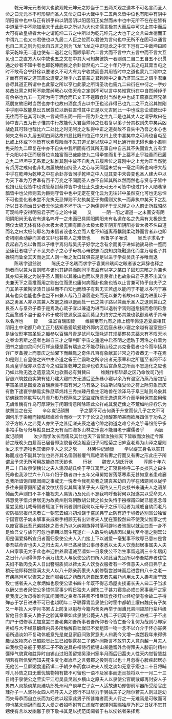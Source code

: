 <!-- { "loadSidebar": true } -->
　　乾元坤元元者何大也欲观乾元坤元之妙当于二五两爻观之道本不可名言而圣人命之曰元元本不可形容而圣人又命之曰中大哉中乎二五两爻皆中位也有阳中有阴中阴阳皆中也中与正有辨乎曰以阴居阴以阳居阳正矣然而未中也中无所不在在在皆有中道至于中不能加毫末于此此中之所以为大也先儒言极其大而后中可求止其中而后大可有故皇极者大中之谓乾坤二五之中所以为乾元坤元之大也干之文言曰龙徳而正中谓九二也又曰君徳也以九居二人臣之位而以君徳为言何也中无所不在固可以通言也自二言之则为见龙自五言之则为飞龙飞龙之中即见龙之中天下岂有二中哉坤曰顺承天乾坤无二道也使有二道若之何而顺承耶六二言大而不言中六五言中而不言大互见也二之直方大以中故也五之文在中其大可知矣彼执一者则谓二自二五自五不识贯通之妙者不知中者也即乾坤而推之余卦皆然屯六二之十年乃字九五之屯其膏当屯之时不敢苟合宁舒徐以要诸久不可大有为宁收敛而啬其用皆时中之道也蒙九二刚中之才而有包容之道其周公遭变之际乎六五童蒙之君赖刚中之臣乃济其成王之谓乎君臣各尽其道正所谓中也此蒙之所以亨也此蒙之所谓圣功也需九二曰衍在中衍之一字妙矣哉处需之时苟不能寛绰厥心以俟天命之定则不可以言中矣惟寛衍在中自然绰绰乎有余裕也九五一无所为需于酒食而已文王不遑暇食时当然也中也成王燕嘉宾燕兄弟燕朋友故旧时当然也亦中也故曰酒食贞吉以中正也讼非得已也九二之不克讼其惟刚中乎刚中故能息讼五居尊位以断狂直惟其中正是以元吉同此一中也或息讼或聴讼中无往而不在其可以执一言哉师五阴一阳一阳为卦之主九二是也其丈人之谓乎故曰在师中吉六五为长子惟其中行故能代大君当帅师之任若复以弟子分其权则失中矣兵凶战危其可轻也哉比六二处比之时无阿比之私得中正之道矣故不自失中乃吾之本心也何失之有以九居五明白洞达故曰显比既曰位正中又曰上使中甚矣中之可尚也自屯至比或上体或下体皆有坎焉履险而不失其道尤足以騐中之可比通行而无碍也至小畜则免夫险九二牵复在中亦不自失中我所固有行其所无事自中自吉其不失固宜九五有孚于众阳以中正而居尊位岂独富而已哉能使九二得牵挛而复于上葢不止乎独善而已履之九二坦坦乎无系累之私惟其刚中故不自乱九五履帝位之尊刚中之上尤为正当然犹有贞厉之戒何也非礼勿履兢兢自持圣人之心与天同运未尝有一毫之间断也呜呼大哉中乎在乾坤为乾坤之中在余卦亦皆同乎乾坤之中人见其变中未尝变也圣人建大中以为天下凖为万世凖有百千万变之不同而圣人亦不自知其所以然而然也与贤与子皆中也揖让征伐皆中也诛管蔡封蔡仲皆中也仕止久速无可无不可皆中也过门不入陋巷箪瓢皆中也父师则去为臣则守皆中也中无定在变化云为无往非中虽然变化可也无忌惮不可也变化者未尝不允执无忌惮则不允执矣至于拘儒则又执一而非执中矣天下之乱所以日多而治日少者无他故焉不坏于执一之拘儒则坏于无忌惮之小人前史所载昭然可观呜呼安得明易君子而与之论中哉
　　又
　　一阴一阳之谓道一之未画安有阴阳阴阳尚无名安有道名呜呼一之未画已具阴阳阴阳未有名道在名之先易有太极是生两仪太极无体有体亦太极太极无画有画亦太极太极非阴非阳阴阳亦皆太极不名曰道而名之曰太极何耶名为未悟者设也名立而人愈不知道离奇耦刚柔动静而言者非也即奇耦刚柔动静而言者又非也甚矣人之难悟也
　　呉鲁字子唯说
　　吴氏子求名于袁起岩乃名以鲁而以子唯字焉何哉吴氏子好学之念有余而勇于进如驰骏马欲一蹙而至康荘者嗟乎子不见夫赤子之心乎毋机心毋鋭志而良知良能融造化而含万理也子其挫锐而鲁全其天而达其人则一唯之发口耳俱丧是足以进于学矣吴氏子亦唯而退
　　陈晐字退翁说
　　陈氏之子名晐而求字于袁某曰晐闻之晐者该之异辞也释之韵者而以兼为言则晐与该也其辞异而防同乎君盍有以字之某曰子固知夫晐之为兼也其亦知夫兼之为说乎圣人画卦以其兼山也而以艮言艮者止也故象曰君子思不出其位夫兼天下之善推而用之则出位而思也庸何病而卦也象也皆以止言兼可恃乎自夫子之门其弟子薰陶渐渍日加益而不自知也而顔子有若无实若虚以能问于不能以多问于寡其有也实也能也多也岂不曰兼人哉乃且谦居逊处而无以兼为者故曰以退为进虽以子路之勇圣人亦以其兼人故退之顔以退而处一已之兼子路以兼而乐圣人之退则兼山之艮圣人与羣弟子葢于是焉洗心哉子宜以兼退为进而以退翁字焉则道愈损而愈明已愈克而愈诚不溢于盈不矜于成将使源泉混混而莫见夫终穷之形其兼也孰御焉晐乎其母以名浮也
　　賛
　　温室百瑞图賛
　　维魏奄有九有之师上稽毕昴逺追夏虞相其阴阳土中宅都乃命工正乃括知愚爰筑爰建外郭内区后庭永巷小寝之余越有温室是纡是徐仪形宇宙圣哲之躯参以百瑞丹青是摅间以藻咏述其规摹韪矣夫葢未有不叹天地之眷命若斯之盛者也越自三才之肇判旷宇宙之遥邈中启圣明之运昉于河洛之祥着为图书之盛四灵问兴万祥迭臻是葢有瑞志之不能尽録山经之弗克备载者也今而毕括具详广罗备搜上而景庆之灿曜下而麟鳯之奇伟凡百有象献其非常之符者葢无一不在焉如是则上自皇徳之兴中由帝道之备王仁霸略之所杂出者元康章和之所遝至者罔不毕具焉皇乎哉亦以总古今之昭监答乾坤之良泽也欤夫后宫燕息之所而不忘造化之应也乃如此殆无逸之遗意流风也欤图必有賛賛曰
　　维魏作都毕昴之区乃命攸司乃括智愚兴筑兹邑实繁有徒乃建大寝四方无逋后至永巷小寝以余乃有温室乃燕乃居包括宇宙圣贤是图爰及百瑞厥类不孤有河之马有洛之书由斯以降受命之符上际穷象景庆有敷下逮寰宇麟鳯实殊厯草炜炜三秀扶疎丹鱼生沼皓兽在涂泽马于阜三趾则乌象其彷佛録其体肤写以丹青乃形乃模燕息之室监戒所须无逸遗意不介而孚用保其盈用儆无虞维魏有作乌可厚诬独于闲暇情意所除昭此众祥戒其濶迂俾之不荒如响应桴乐为歆賛监之在无
　　辛卯嵗记顔賛
　　子之蒙不可击何勇于升堂而伏几子之文不可训何乐于染翰而操觚嵚巇难合而欲一天下于论议之顷酸寒陋甚而欲展四体于功名之涂子方嫉人之弗竞人亦笑子之甚迂嗟夫辰之速兮隙之驹道之难兮齐之竽毋纷纷乎多事袖手板兮归与縦良田之无有而四海多山林之乐岂不能自老于臞儒者乎
　　丙辰嵗记顔賛
　　汝少而学汝长而儒及其仕也天下皆智汝独拙天下皆敏而汝独迂今頽龄之既晚头白髪而已居吾即汝貌吾观汝躯盍归乎问松菊之旧庐盍老焉为山泽之癯则汝之求于造物也其诸异乎人之求之欤
　　林晞仲记顔賛
　　学以禔其身名以实其称而成也不副其学位也弗齐其名儒则甚癯气焉絶清有夀之行而又有夀之形此庄子所谓且予求无所可用故能终其天龄也
　　行状
　　魏安人胡氏行状
　　淳熈十年六月二十日故泉使魏公之夫人濡须胡氏终于平江寓居之正寝将终呼二子炎掞告之曰生死命也我涉世六十八年介妇于魏者四十五年父母舅姑皆落落寒素无甚如意者患难窭乏我所谙饱自眂闺阃之事或无一愧者今我死矣我之甥袁某幼自力学在诸甥间以従学多往来舅家舅所望者汝欲状吾实其属诸某乎夫人既终又三月炎掞书来诵夫人之语某恸而失声则曰不幸不能视夫人易箦乃及死而不忘我呜呼吾将何以报遂哭以受命夫人讳慧觉字悟贞世居无为故黄州别驾朝散胡公賛之长女失恃于襁褓甫四嵗已能思念母爱尝见他儿戏母侧者辄泣下有讯者则曰我何以无母子之乐耶见者为戚戚自幼而老凡资防福思报母恩者亡一朝忘去绍兴初淮饶于盗民弗宁止防有迫于境者适别驾公独留宁国官居子幼未解事亲戚束手相顾无有出计者夫人犹在室毅然曰不使我父惟家之忧以废官事此吾兄弟姊妹之责也乃以义纠婣族择村落可辟地者弛担以就且曰吾一身不足恤吾父与族何可忽也相期以同生死遂亡一人敢戾约胡族因以奠枕至今徳之别驾公用是偏爱择所宜归者而归泉使公夫人入门接上下以诚爱一毫髪事不敢専已意曰是曾奉吾姑命否也夫人之归太夫人年已髙泉使公事母孝悉以太夫人饮食起居事属夫人夫人曰家事无大于此也奉迎供养肃谨诚至凛如一日泉使公不治生事留选调三十年居闲之日什八间得俸亦不满万钱夫人与泉使公约曰所入如此当先足所以奉吾姑养者往往夫妇不敢肉食夫人日出簪服质贸以禆太夫人饮食衣服者有一不怿意夫人终日弗宁止稍无他即释然慰满太夫人以八十颇亲药褁夫人躬修裂尝滋味而后进尝曰八十之老一有疾痛岂可以骤来之医而服尝试之药哉凡药自医来者先尝乃肯用太夫人夀考康宁既殁亡憾者夫人之孝炳如也泉使公读书四十年既不得志场屋炎掞甫长夫人曰二子当求以酬父志者泉使公多怵怵官事少暇日独夫人训饬二子甚力寝食必戒曰家事我尸之家费我度之汝母得谁何其间闻师之良者虽甚费不惜昼饮食夜灯火经纪使有余故二子得殚志于学日进进不可已也越明年二子聮荐胄监泉使公时宦中都朝士讙曰魏氏有子矣又一年掞入大学月书累占上防复以魁荐今籍内舍炎再举于闽漕兄弟间颉颃行辈科级皆他日余事夫人教子之验其章章如此泉使公薨夫人携二子归寓于平江益戒二子不出门户于进修事尤加意尝曰吾老矣如吾所事者吾所仰者今皆亡吾今复何为哉则尽却家务细与大不经意飜绎内典多所触解自壮嵗已不爱组饰一物一念不以介介于怀亦寡笑语所遇淡如不复动休戚意先是嵗旦家庭间致贺意夫人曰我今又增一嵗然我年来得佛趣世故物态心已超脱觉此生已如朝露矣二子诸孙闻斯言不敢穷夫人意向越一月夫人曰我欲见亲戚于旁郡二子不敢逆具舟櫂侍行抵锡山某适留外舍得拜夫人膝前时精神彊怿气貌寛和胜异时自锡山过阳羡留甥吴濠州家半月而后归葢夫人性天内觉智慧益明若有所信受而知夫死生变化者嵗旦之言旁郡之役则有以也十月忽得心脾疾起居亦无他苦一旦屏粥食逺药饵二子朝夕奉药食以进夫人视之淡如无意于瘉也二十日将晡呼儿孙告之曰无重忧恼物物有数不可留也一语不及家事而逝炎掞将以十一月二十三日祔于泉使公之茔实平江府吴县灵岩乡横山之原夫人以泉使公官朝散郎再封安人子男四人炎掞倓某炎廸功郎处州司户倓早亡子女一人适故迪功郎御前军器所受给官庄珪孙子一人坚孙女四人呜呼夫人之徳行不过尽力于舅姑夫子之际尔若夫人则过是幼而失母恭而自立长而为妇贫以起家此男子所甚难者而夫人行之一无难焉是可敬而可仰也某未弱冠而孤夫人爱之者招呼拊育亡虚嵗在诸甥列蒙赐独厚乃死之日犹不忘其甥使有言以发幽馨于泉下敬书其足以抚范闺阃者于右以俟铭者采择焉
